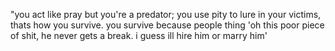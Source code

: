 "you act like pray but you're a predator; you use pity to lure in your victims, thats how you survive. you survive because people thing 'oh this poor piece of shit, he never gets a break. i guess ill hire him or marry him'